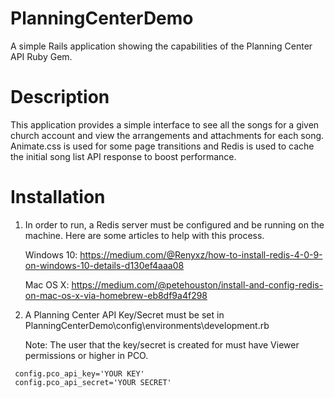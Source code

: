 # PlanningCenterDemo
A simple Rails application showing the capabilities of the Planning Center API Ruby Gem.

# Description
This application provides a simple interface to see all the songs for a given church account and view the arrangements and attachments for each song. 
Animate.css is used for some page transitions and Redis is used to cache the initial song list API response to boost performance.

# Installation
1. In order to run, a Redis server must be configured and be running on the machine. Here are some articles to help with this process.

    Windows 10: https://medium.com/@Renyxz/how-to-install-redis-4-0-9-on-windows-10-details-d130ef4aaa08

    Mac OS X: https://medium.com/@petehouston/install-and-config-redis-on-mac-os-x-via-homebrew-eb8df9a4f298

2. A Planning Center API Key/Secret must be set in PlanningCenterDemo\config\environments\development.rb

    Note: The user that the key/secret is created for must have Viewer permissions or higher in PCO.
```
 config.pco_api_key='YOUR KEY'
 config.pco_api_secret='YOUR SECRET'
```
